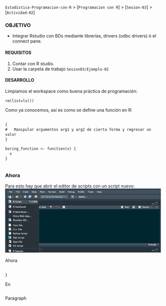 `Estadistica-Programacion-con-R` > [`Programacion con R`] > [`Sesion-03`] > [`Actividad-02`] 

### OBJETIVO
- Integrar Rstudio con BDs mediante librerías, drivers (odbc drivers) ó el connect pane.

#### REQUISITOS
1. Contar con R studio.
1. Usar la carpeta de trabajo `Sesion03/Ejemplo-02`

#### DESARROLLO

Limpiamos el workspace como buena práctica de programación:
```{r}
rm(list=ls())
```
Como ya conocemos, así es como se define una función en R:
```{r}

{
#	Manipular argumentos arg1 y arg2 de cierta forma y regresar un valor
}
```
  
```{r}
boring_function <- function(x) {
  x
}
```

```{r}

```

### Ahora 

Para esto hay que abrir el editor de scripts con un script nuevo:
![RScript](../images/RScript.png)

Ahora 
```{r}

}
```
En 
```{r}

```
Paragraph
